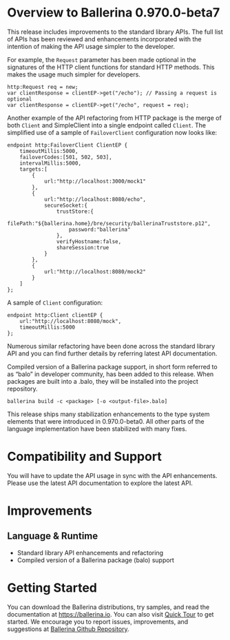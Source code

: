 

# Overview to Ballerina 0.970.0-beta7

This release includes improvements to the standard library APIs. The full list of APIs has been reviewed and enhancements incorporated with the intention of making the API usage simpler to the developer. 

For example, the `Request` parameter has been made optional in the signatures of the HTTP client functions for standard HTTP methods. This makes the usage much simpler for developers. 
```ballerina
http:Request req = new;
var clientResponse = clientEP->get("/echo"); // Passing a request is optional
var clientResponse = clientEP->get("/echo", request = req); 
```
Another example of the API refactoring from HTTP package is the merge of both `Client` and SimpleClient into a single endpoint called `Client`. 
The simplified use of a sample of `FailoverClient` configuration now looks like:
```ballerina
endpoint http:FailoverClient ClientEP {
    timeoutMillis:5000,
    failoverCodes:[501, 502, 503],
    intervalMillis:5000,
    targets:[
        {
            url:"http://localhost:3000/mock1"
        },
        {
            url:"http://localhost:8080/echo",
            secureSocket:{
                trustStore:{
                    filePath:"${ballerina.home}/bre/security/ballerinaTruststore.p12",
                    password:"ballerina"
                },
                verifyHostname:false,
                shareSession:true
            }
        },
        {
            url:"http://localhost:8080/mock2"
        }
    ]
};
```
A sample of `Client` configuration:
```ballering
endpoint http:Client clientEP {
    url:"http://localhost:8080/mock",
    timeoutMillis:5000
};
```
Numerous similar refactoring have been done across the standard library API and you can find further details by referring latest API documentation. 


Compiled version of a Ballerina package support, in short form referred to as “balo” in developer community, has been added to this release. 
When packages are built into a .balo, they will be installed into the project repository. 
```
ballerina build -c <package> [-o <output-file>.balo]
```

This release ships many stabilization enhancements to the type system elements that were introduced in 0.970.0-beta0. All other parts of the language implementation have been stabilized with many fixes. 

# Compatibility and Support
You will have to update the API usage in sync with the API enhancements. Please use the latest API documentation to explore the latest API. 

# Improvements
## Language & Runtime
- Standard library API enhancements and refactoring 
- Compiled version of a Ballerina package (balo) support

# Getting Started
You can download the Ballerina distributions, try samples, and read the documentation at <https://ballerina.io>. You can also visit [Quick Tour][1] to get started. We encourage you to report issues, improvements, and suggestions at [Ballerina Github Repository][2].

[1]: https://ballerina.io/learn/quick-tour/
[2]: https://github.com/ballerina-platform/ballerina-lang
